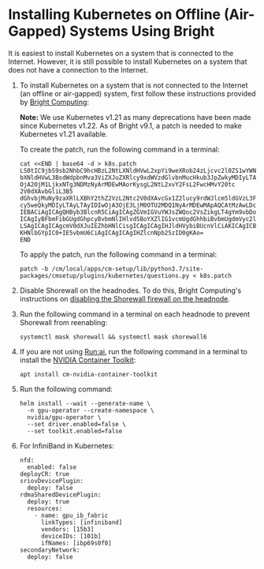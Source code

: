 # Installing Kubernetes on Offline (Air-Gapped) Systems Using Bright

It is easiest to install Kubernetes on a system that is connected to the
Internet. However, it is still possible to install Kubernetes on a system that
does not have a connection to the Internet.

1. To install Kubernetes on a system that is not connected to the Internet (an
   offline or air-gapped) system, first follow these instructions provided by
   [Bright Computing](https://www.brightcomputing.com/):

   **Note:** We use Kubernetes v1.21 as many deprecations have been made since
   Kubernetes v1.22. As of Bright v9.1, a patch is needed to make Kubernetes
   v1.21 available.

   To create the patch, run the following command in a terminal:

   <!-- TODO: Fix the below command. -->
   ```
   cat <<END | base64 -d > k8s.patch
   LS0tIC9jbS9sb2NhbC9hcHBzL2NtLXNldHVwL2xpYi9weXRob24zLjcvc2l0ZS1wYWNrYWdlcy9j
   bXNldHVwL3BsdWdpbnMva3ViZXJuZXRlcy9xdWVzdGlvbnMucHkub3JpZwkyMDIyLTAyLTAyIDIw
   OjA2OjM1LjkxNTg3NDMzNyArMDEwMAorKysgL2NtL2xvY2FsL2FwcHMvY20tc 2V0dXAvbGliL3B5
   dGhvbjMuNy9zaXRlLXBhY2thZ2VzL2Ntc2V0dXAvcGx1Z2lucy9rdWJlcm5ldGVzL3F1ZXN0aW9u
   cy5weQkyMDIyLTAyLTAyIDIwOjA3OjE3LjM0OTU2MDQ1NyArMDEwMApAQCAtMzAwLDcgKzMwMCw3
   IEBACiAgICAgQHByb3BlcnR5CiAgICAgZGVmIGVuYWJsZWQoc2VsZikgLT4gYm9vbDoKICAgICAg
   ICAgIyBFbmFibGUgdGhpcyBvbmNlIHlvdSBoYXZlIG1vcmUgdGhhbiBvbmUgdmVyc2lvbihzKSEK
   LSAgICAgICAgcmV0dXJuIEZhbHNlCisgICAgICAgIHJldHVybiBUcnVlCiAKICAgICBkZWYgcnVu
   KHNlbGYpIC0+IE5vbmU6CiAgICAgICAgIHZlcnNpb25zID0gKAo=
   END
   ```

   To apply the patch, run the following command in a terminal:

   `patch -b /cm/local/apps/cm-setup/lib/python3.7/site-packages/cmsetup/plugins/kubernetes/questions.py < k8s.patch`

1. Disable Shorewall on the headnodes. To do this, Bright Computing's
   instructions on
   [disabling the Shorewall firewall on the headnode](https://kb.brightcomputing.com/knowledge-base/how-do-i-disable-the-shorewall-firewall-on-the-headnode/).

1. Run the following command in a terminal on each headnode to prevent Shorewall
   from reenabling:

   `systemctl mask shorewall && systemctl mask shorewall6`

1. If you are not using [Run:ai](https://www.run.ai/), run the following
   command in a terminal to install the
   [NVIDIA Container Toolkit](https://catalog.ngc.nvidia.com/orgs/nvidia/teams/k8s/containers/container-toolkit):

       apt install cm-nvidia-container-toolkit

1. Run the following command:

   ```
   helm install --wait --generate-name \
     -n gpu-operator --create-namespace \
     nvidia/gpu-operator \
     --set driver.enabled=false \
     --set toolkit.enabled=false
   ```

1. For InfiniBand in Kubernetes:

   ```
   nfd:
     enabled: false
   deployCR: true
   sriovDevicePlugin:
     deploy: false
   rdmaSharedDevicePlugin:
     deploy: true
     resources:
       - name: gpu_ib_fabric
         linkTypes: [infiniband]
         vendors: [15b3]
         deviceIDs: [101b]
         ifNames: [ibp69s0f0]
   secondaryNetwork:
     deploy: false
   ```
